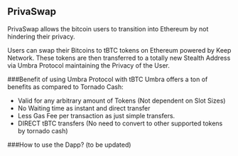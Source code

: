## PrivaSwap
PrivaSwap allows the bitcoin users to transition into Ethereum by not hindering their privacy.

Users can swap their Bitcoins to tBTC tokens on Ethereum powered by Keep Network. These tokens are then transferred to a totally new Stealth Address via Umbra Protocol maintaining the Privacy of the User.

###Benefit of using Umbra Protocol with tBTC
Umbra offers a ton of benefits as compared to Tornado Cash:

* Valid for any arbitrary amount of Tokens (Not dependent on Slot Sizes)
* No Waiting time as instant and direct transfer
* Less Gas Fee per transaction as just simple transfers.
* DIRECT tBTC transfers (No need to convert to other supported tokens by tornado cash)

###How to use the Dapp?
(to be updated)

